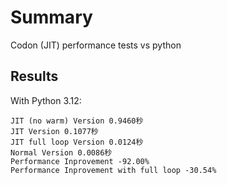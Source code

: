 # Summary

Codon (JIT) performance tests vs python

## Results

With Python 3.12:

```
JIT (no warm) Version 0.9460秒
JIT Version 0.1077秒
JIT full loop Version 0.0124秒
Normal Version 0.0086秒
Performance Inprovement -92.00%
Performance Inprovement with full loop -30.54%
```
